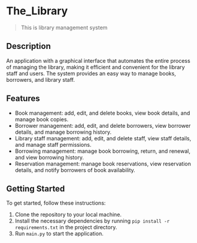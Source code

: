 # The_Library
> This is library management system

## Description
An application with a graphical interface that automates the entire process of managing the library, making it efficient and convenient for the library staff and users. The system provides an easy way to manage books, borrowers, and library staff.

## Features
* Book management: add, edit, and delete books, view book details, and manage book copies.
* Borrower management: add, edit, and delete borrowers, view borrower details, and manage borrowing history.
* Library staff management: add, edit, and delete staff, view staff details, and manage staff permissions.
* Borrowing management: manage book borrowing, return, and renewal, and view borrowing history.
* Reservation management: manage book reservations, view reservation details, and notify borrowers of book availability.

## Getting Started
To get started, follow these instructions:

1. Clone the repository to your local machine.
2. Install the necessary dependencies by running `pip install -r requirements.txt` in the project directory.
3. Run `main.py` to start the application.
